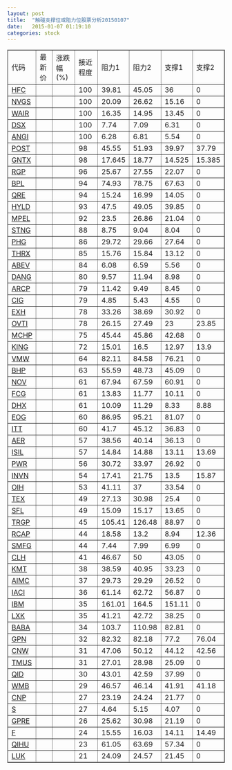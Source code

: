 ```yaml
---
layout: post
title:  "触碰支撑位或阻力位股票分析20150107"
date:   2015-01-07 01:19:10
categories: stock
---
```

<script type="text/javascript">
var stockList = []
stockList.push('gb_hfc');
stockList.push('gb_nvgs');
stockList.push('gb_wair');
stockList.push('gb_dsx');
stockList.push('gb_angi');
stockList.push('gb_post');
stockList.push('gb_gntx');
stockList.push('gb_rgp');
stockList.push('gb_bpl');
stockList.push('gb_qre');
stockList.push('gb_hyld');
stockList.push('gb_mpel');
stockList.push('gb_stng');
stockList.push('gb_phg');
stockList.push('gb_thrx');
stockList.push('gb_abev');
stockList.push('gb_dang');
stockList.push('gb_arcp');
stockList.push('gb_cig');
stockList.push('gb_exh');
stockList.push('gb_ovti');
stockList.push('gb_mchp');
stockList.push('gb_king');
stockList.push('gb_vmw');
stockList.push('gb_bhp');
stockList.push('gb_nov');
stockList.push('gb_fcg');
stockList.push('gb_dhx');
stockList.push('gb_eog');
stockList.push('gb_itt');
stockList.push('gb_aer');
stockList.push('gb_isil');
stockList.push('gb_pwr');
stockList.push('gb_invn');
stockList.push('gb_oih');
stockList.push('gb_tex');
stockList.push('gb_sfl');
stockList.push('gb_trgp');
stockList.push('gb_rcap');
stockList.push('gb_smfg');
stockList.push('gb_clh');
stockList.push('gb_kmt');
stockList.push('gb_aimc');
stockList.push('gb_iaci');
stockList.push('gb_ibm');
stockList.push('gb_lxk');
stockList.push('gb_baba');
stockList.push('gb_gpn');
stockList.push('gb_cnw');
stockList.push('gb_tmus');
stockList.push('gb_qid');
stockList.push('gb_wmb');
stockList.push('gb_cnp');
stockList.push('gb_s');
stockList.push('gb_gpre');
stockList.push('gb_f');
stockList.push('gb_qihu');
stockList.push('gb_luk');
</script>
<table border="1">
 <tr>
 <td>代码</td>
 <td>最新价</td>
 <td>涨跌幅(%)</td>
 <td>接近程度</td>
 <td>阻力1</td>
 <td>阻力2</td>
 <td>支撑1</td>
 <td>支撑2</td>
</tr>
  <tr id="hfc" class="green">
  <td><a href="http://stock.finance.sina.com.cn/usstock/quotes/HFC.html" target="_blank">HFC</a></td><td></td><td></td><td>100</td><td>39.81</td><td>45.05</td><td>36</td><td>0</td></tr>
  <tr id="nvgs" class="red">
  <td><a href="http://stock.finance.sina.com.cn/usstock/quotes/NVGS.html" target="_blank">NVGS</a></td><td></td><td></td><td>100</td><td>20.09</td><td>26.62</td><td>15.16</td><td>0</td></tr>
  <tr id="wair" class="green">
  <td><a href="http://stock.finance.sina.com.cn/usstock/quotes/WAIR.html" target="_blank">WAIR</a></td><td></td><td></td><td>100</td><td>16.35</td><td>14.95</td><td>13.45</td><td>0</td></tr>
  <tr id="dsx" class="green">
  <td><a href="http://stock.finance.sina.com.cn/usstock/quotes/DSX.html" target="_blank">DSX</a></td><td></td><td></td><td>100</td><td>7.74</td><td>7.09</td><td>6.31</td><td>0</td></tr>
  <tr id="angi" class="red">
  <td><a href="http://stock.finance.sina.com.cn/usstock/quotes/ANGI.html" target="_blank">ANGI</a></td><td></td><td></td><td>100</td><td>6.28</td><td>6.81</td><td>5.54</td><td>0</td></tr>
  <tr id="post" class="green">
  <td><a href="http://stock.finance.sina.com.cn/usstock/quotes/POST.html" target="_blank">POST</a></td><td></td><td></td><td>98</td><td>45.55</td><td>51.93</td><td>39.97</td><td>37.79</td></tr>
  <tr id="gntx" class="red">
  <td><a href="http://stock.finance.sina.com.cn/usstock/quotes/GNTX.html" target="_blank">GNTX</a></td><td></td><td></td><td>98</td><td>17.645</td><td>18.77</td><td>14.525</td><td>15.385</td></tr>
  <tr id="rgp" class="green">
  <td><a href="http://stock.finance.sina.com.cn/usstock/quotes/RGP.html" target="_blank">RGP</a></td><td></td><td></td><td>96</td><td>25.67</td><td>27.55</td><td>22.07</td><td>0</td></tr>
  <tr id="bpl" class="red">
  <td><a href="http://stock.finance.sina.com.cn/usstock/quotes/BPL.html" target="_blank">BPL</a></td><td></td><td></td><td>94</td><td>74.93</td><td>78.75</td><td>67.63</td><td>0</td></tr>
  <tr id="qre" class="red">
  <td><a href="http://stock.finance.sina.com.cn/usstock/quotes/QRE.html" target="_blank">QRE</a></td><td></td><td></td><td>94</td><td>15.24</td><td>16.99</td><td>14.05</td><td>0</td></tr>
  <tr id="hyld" class="green">
  <td><a href="http://stock.finance.sina.com.cn/usstock/quotes/HYLD.html" target="_blank">HYLD</a></td><td></td><td></td><td>93</td><td>47.5</td><td>49.05</td><td>39.85</td><td>0</td></tr>
  <tr id="mpel" class="red">
  <td><a href="http://stock.finance.sina.com.cn/usstock/quotes/MPEL.html" target="_blank">MPEL</a></td><td></td><td></td><td>92</td><td>23.5</td><td>26.86</td><td>21.04</td><td>0</td></tr>
  <tr id="stng" class="green">
  <td><a href="http://stock.finance.sina.com.cn/usstock/quotes/STNG.html" target="_blank">STNG</a></td><td></td><td></td><td>88</td><td>8.75</td><td>9.04</td><td>8.04</td><td>0</td></tr>
  <tr id="phg" class="green">
  <td><a href="http://stock.finance.sina.com.cn/usstock/quotes/PHG.html" target="_blank">PHG</a></td><td></td><td></td><td>86</td><td>29.72</td><td>29.66</td><td>27.64</td><td>0</td></tr>
  <tr id="thrx" class="green">
  <td><a href="http://stock.finance.sina.com.cn/usstock/quotes/THRX.html" target="_blank">THRX</a></td><td></td><td></td><td>85</td><td>15.76</td><td>15.84</td><td>13.12</td><td>0</td></tr>
  <tr id="abev" class="red">
  <td><a href="http://stock.finance.sina.com.cn/usstock/quotes/ABEV.html" target="_blank">ABEV</a></td><td></td><td></td><td>84</td><td>6.08</td><td>6.59</td><td>5.56</td><td>0</td></tr>
  <tr id="dang" class="red">
  <td><a href="http://stock.finance.sina.com.cn/usstock/quotes/DANG.html" target="_blank">DANG</a></td><td></td><td></td><td>80</td><td>9.57</td><td>11.94</td><td>8.98</td><td>0</td></tr>
  <tr id="arcp" class="red">
  <td><a href="http://stock.finance.sina.com.cn/usstock/quotes/ARCP.html" target="_blank">ARCP</a></td><td></td><td></td><td>79</td><td>11.42</td><td>9.49</td><td>8.45</td><td>0</td></tr>
  <tr id="cig" class="green">
  <td><a href="http://stock.finance.sina.com.cn/usstock/quotes/CIG.html" target="_blank">CIG</a></td><td></td><td></td><td>79</td><td>4.85</td><td>5.43</td><td>4.55</td><td>0</td></tr>
  <tr id="exh" class="green">
  <td><a href="http://stock.finance.sina.com.cn/usstock/quotes/EXH.html" target="_blank">EXH</a></td><td></td><td></td><td>78</td><td>33.26</td><td>38.69</td><td>30.92</td><td>0</td></tr>
  <tr id="ovti" class="red">
  <td><a href="http://stock.finance.sina.com.cn/usstock/quotes/OVTI.html" target="_blank">OVTI</a></td><td></td><td></td><td>78</td><td>26.15</td><td>27.49</td><td>23</td><td>23.85</td></tr>
  <tr id="mchp" class="green">
  <td><a href="http://stock.finance.sina.com.cn/usstock/quotes/MCHP.html" target="_blank">MCHP</a></td><td></td><td></td><td>75</td><td>45.44</td><td>45.86</td><td>42.68</td><td>0</td></tr>
  <tr id="king" class="green">
  <td><a href="http://stock.finance.sina.com.cn/usstock/quotes/KING.html" target="_blank">KING</a></td><td></td><td></td><td>72</td><td>15.01</td><td>16.5</td><td>12.97</td><td>13.9</td></tr>
  <tr id="vmw" class="red">
  <td><a href="http://stock.finance.sina.com.cn/usstock/quotes/VMW.html" target="_blank">VMW</a></td><td></td><td></td><td>64</td><td>82.11</td><td>84.58</td><td>76.21</td><td>0</td></tr>
  <tr id="bhp" class="green">
  <td><a href="http://stock.finance.sina.com.cn/usstock/quotes/BHP.html" target="_blank">BHP</a></td><td></td><td></td><td>63</td><td>55.59</td><td>48.73</td><td>45.09</td><td>0</td></tr>
  <tr id="nov" class="green">
  <td><a href="http://stock.finance.sina.com.cn/usstock/quotes/NOV.html" target="_blank">NOV</a></td><td></td><td></td><td>61</td><td>67.94</td><td>67.59</td><td>60.91</td><td>0</td></tr>
  <tr id="fcg" class="green">
  <td><a href="http://stock.finance.sina.com.cn/usstock/quotes/FCG.html" target="_blank">FCG</a></td><td></td><td></td><td>61</td><td>13.83</td><td>11.77</td><td>10.11</td><td>0</td></tr>
  <tr id="dhx" class="red">
  <td><a href="http://stock.finance.sina.com.cn/usstock/quotes/DHX.html" target="_blank">DHX</a></td><td></td><td></td><td>61</td><td>10.09</td><td>11.29</td><td>8.33</td><td>8.88</td></tr>
  <tr id="eog" class="red">
  <td><a href="http://stock.finance.sina.com.cn/usstock/quotes/EOG.html" target="_blank">EOG</a></td><td></td><td></td><td>60</td><td>86.95</td><td>95.21</td><td>81.07</td><td>0</td></tr>
  <tr id="itt" class="green">
  <td><a href="http://stock.finance.sina.com.cn/usstock/quotes/ITT.html" target="_blank">ITT</a></td><td></td><td></td><td>60</td><td>41.7</td><td>45.12</td><td>36.83</td><td>0</td></tr>
  <tr id="aer" class="red">
  <td><a href="http://stock.finance.sina.com.cn/usstock/quotes/AER.html" target="_blank">AER</a></td><td></td><td></td><td>57</td><td>38.56</td><td>40.14</td><td>36.13</td><td>0</td></tr>
  <tr id="isil" class="green">
  <td><a href="http://stock.finance.sina.com.cn/usstock/quotes/ISIL.html" target="_blank">ISIL</a></td><td></td><td></td><td>57</td><td>14.84</td><td>14.88</td><td>13.11</td><td>13.69</td></tr>
  <tr id="pwr" class="green">
  <td><a href="http://stock.finance.sina.com.cn/usstock/quotes/PWR.html" target="_blank">PWR</a></td><td></td><td></td><td>56</td><td>30.72</td><td>33.97</td><td>26.92</td><td>0</td></tr>
  <tr id="invn" class="red">
  <td><a href="http://stock.finance.sina.com.cn/usstock/quotes/INVN.html" target="_blank">INVN</a></td><td></td><td></td><td>54</td><td>17.41</td><td>21.75</td><td>13.5</td><td>15.87</td></tr>
  <tr id="oih" class="green">
  <td><a href="http://stock.finance.sina.com.cn/usstock/quotes/OIH.html" target="_blank">OIH</a></td><td></td><td></td><td>53</td><td>41.11</td><td>37</td><td>33.54</td><td>0</td></tr>
  <tr id="tex" class="green">
  <td><a href="http://stock.finance.sina.com.cn/usstock/quotes/TEX.html" target="_blank">TEX</a></td><td></td><td></td><td>49</td><td>27.13</td><td>30.98</td><td>25.4</td><td>0</td></tr>
  <tr id="sfl" class="green">
  <td><a href="http://stock.finance.sina.com.cn/usstock/quotes/SFL.html" target="_blank">SFL</a></td><td></td><td></td><td>49</td><td>15.09</td><td>15.17</td><td>13.65</td><td>0</td></tr>
  <tr id="trgp" class="red">
  <td><a href="http://stock.finance.sina.com.cn/usstock/quotes/TRGP.html" target="_blank">TRGP</a></td><td></td><td></td><td>45</td><td>105.41</td><td>126.48</td><td>88.97</td><td>0</td></tr>
  <tr id="rcap" class="green">
  <td><a href="http://stock.finance.sina.com.cn/usstock/quotes/RCAP.html" target="_blank">RCAP</a></td><td></td><td></td><td>44</td><td>18.58</td><td>13.2</td><td>8.94</td><td>12.36</td></tr>
  <tr id="smfg" class="green">
  <td><a href="http://stock.finance.sina.com.cn/usstock/quotes/SMFG.html" target="_blank">SMFG</a></td><td></td><td></td><td>44</td><td>7.44</td><td>7.99</td><td>6.99</td><td>0</td></tr>
  <tr id="clh" class="red">
  <td><a href="http://stock.finance.sina.com.cn/usstock/quotes/CLH.html" target="_blank">CLH</a></td><td></td><td></td><td>41</td><td>46.67</td><td>50</td><td>43.05</td><td>0</td></tr>
  <tr id="kmt" class="green">
  <td><a href="http://stock.finance.sina.com.cn/usstock/quotes/KMT.html" target="_blank">KMT</a></td><td></td><td></td><td>38</td><td>38.59</td><td>40.95</td><td>33.23</td><td>0</td></tr>
  <tr id="aimc" class="green">
  <td><a href="http://stock.finance.sina.com.cn/usstock/quotes/AIMC.html" target="_blank">AIMC</a></td><td></td><td></td><td>37</td><td>29.73</td><td>29.29</td><td>26.52</td><td>0</td></tr>
  <tr id="iaci" class="red">
  <td><a href="http://stock.finance.sina.com.cn/usstock/quotes/IACI.html" target="_blank">IACI</a></td><td></td><td></td><td>36</td><td>61.14</td><td>62.72</td><td>56.87</td><td>0</td></tr>
  <tr id="ibm" class="red">
  <td><a href="http://stock.finance.sina.com.cn/usstock/quotes/IBM.html" target="_blank">IBM</a></td><td></td><td></td><td>35</td><td>161.01</td><td>164.5</td><td>151.11</td><td>0</td></tr>
  <tr id="lxk" class="red">
  <td><a href="http://stock.finance.sina.com.cn/usstock/quotes/LXK.html" target="_blank">LXK</a></td><td></td><td></td><td>35</td><td>41.21</td><td>42.72</td><td>38.25</td><td>0</td></tr>
  <tr id="baba" class="red">
  <td><a href="http://stock.finance.sina.com.cn/usstock/quotes/BABA.html" target="_blank">BABA</a></td><td></td><td></td><td>34</td><td>103.7</td><td>110.98</td><td>82.81</td><td>0</td></tr>
  <tr id="gpn" class="green">
  <td><a href="http://stock.finance.sina.com.cn/usstock/quotes/GPN.html" target="_blank">GPN</a></td><td></td><td></td><td>32</td><td>82.32</td><td>82.18</td><td>77.2</td><td>76.04</td></tr>
  <tr id="cnw" class="red">
  <td><a href="http://stock.finance.sina.com.cn/usstock/quotes/CNW.html" target="_blank">CNW</a></td><td></td><td></td><td>31</td><td>47.06</td><td>50.12</td><td>44.12</td><td>42.56</td></tr>
  <tr id="tmus" class="red">
  <td><a href="http://stock.finance.sina.com.cn/usstock/quotes/TMUS.html" target="_blank">TMUS</a></td><td></td><td></td><td>31</td><td>27.01</td><td>28.98</td><td>25.09</td><td>0</td></tr>
  <tr id="qid" class="red">
  <td><a href="http://stock.finance.sina.com.cn/usstock/quotes/QID.html" target="_blank">QID</a></td><td></td><td></td><td>30</td><td>43.01</td><td>42.59</td><td>37.99</td><td>0</td></tr>
  <tr id="wmb" class="green">
  <td><a href="http://stock.finance.sina.com.cn/usstock/quotes/WMB.html" target="_blank">WMB</a></td><td></td><td></td><td>29</td><td>46.57</td><td>46.14</td><td>41.91</td><td>41.18</td></tr>
  <tr id="cnp" class="red">
  <td><a href="http://stock.finance.sina.com.cn/usstock/quotes/CNP.html" target="_blank">CNP</a></td><td></td><td></td><td>27</td><td>23.19</td><td>24.24</td><td>21.77</td><td>0</td></tr>
  <tr id="s" class="green">
  <td><a href="http://stock.finance.sina.com.cn/usstock/quotes/S.html" target="_blank">S</a></td><td></td><td></td><td>27</td><td>4.64</td><td>5.15</td><td>4.07</td><td>0</td></tr>
  <tr id="gpre" class="green">
  <td><a href="http://stock.finance.sina.com.cn/usstock/quotes/GPRE.html" target="_blank">GPRE</a></td><td></td><td></td><td>26</td><td>25.62</td><td>30.98</td><td>21.19</td><td>0</td></tr>
  <tr id="f" class="green">
  <td><a href="http://stock.finance.sina.com.cn/usstock/quotes/F.html" target="_blank">F</a></td><td></td><td></td><td>24</td><td>15.55</td><td>16.03</td><td>14.11</td><td>14.49</td></tr>
  <tr id="qihu" class="green">
  <td><a href="http://stock.finance.sina.com.cn/usstock/quotes/QIHU.html" target="_blank">QIHU</a></td><td></td><td></td><td>23</td><td>61.05</td><td>63.69</td><td>57.34</td><td>0</td></tr>
  <tr id="luk" class="green">
  <td><a href="http://stock.finance.sina.com.cn/usstock/quotes/LUK.html" target="_blank">LUK</a></td><td></td><td></td><td>21</td><td>24.09</td><td>24.57</td><td>21.45</td><td>0</td></tr>
</table>
